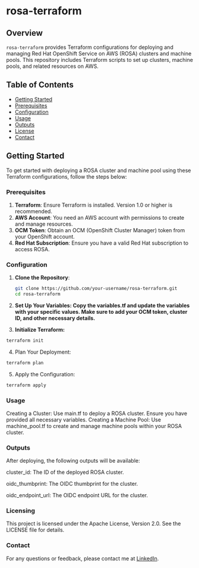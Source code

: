 # rosa-terraform

## Overview

`rosa-terraform` provides Terraform configurations for deploying and managing Red Hat OpenShift Service on AWS (ROSA) clusters and machine pools. This repository includes Terraform scripts to set up clusters, machine pools, and related resources on AWS.

## Table of Contents

- [Getting Started](#getting-started)
- [Prerequisites](#prerequisites)
- [Configuration](#configuration)
- [Usage](#usage)
- [Outputs](#outputs)
- [License](#license)
- [Contact](#contact)

## Getting Started

To get started with deploying a ROSA cluster and machine pool using these Terraform configurations, follow the steps below:

### Prerequisites

1. **Terraform**: Ensure Terraform is installed. Version 1.0 or higher is recommended.
2. **AWS Account**: You need an AWS account with permissions to create and manage resources.
3. **OCM Token**: Obtain an OCM (OpenShift Cluster Manager) token from your OpenShift account.
4. **Red Hat Subscription**: Ensure you have a valid Red Hat subscription to access ROSA.

### Configuration

1. **Clone the Repository**:
   ```bash
   git clone https://github.com/your-username/rosa-terraform.git
   cd rosa-terraform

2. **Set Up Your Variables: Copy the variables.tf and update the variables with your specific values. Make sure to add your OCM token, cluster ID, and other necessary details.**

3. **Initialize Terraform:**

```bash
terraform init
```

4. Plan Your Deployment:

```bash
terraform plan
```

5. Apply the Configuration:

```bash
terraform apply
```

### Usage
Creating a Cluster: Use main.tf to deploy a ROSA cluster. Ensure you have provided all necessary variables.
Creating a Machine Pool: Use machine_pool.tf to create and manage machine pools within your ROSA cluster.


### Outputs
After deploying, the following outputs will be available:

cluster_id: The ID of the deployed ROSA cluster.

oidc_thumbprint: The OIDC thumbprint for the cluster.

oidc_endpoint_url: The OIDC endpoint URL for the cluster.

### Licensing
This project is licensed under the Apache License, Version 2.0. See the LICENSE file for details.

### Contact
For any questions or feedback, please contact me at [LinkedIn](https://www.linkedin.com/in/ernandesfranco/).

